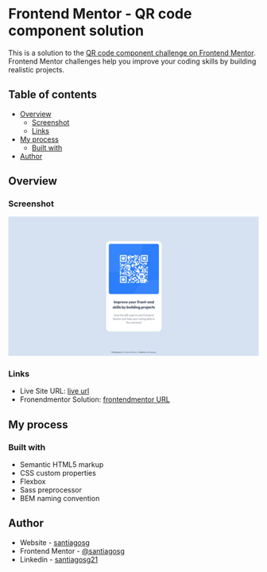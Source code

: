 # Frontend Mentor - QR code component solution

This is a solution to the [QR code component challenge on Frontend Mentor](https://www.frontendmentor.io/challenges/qr-code-component-iux_sIO_H). Frontend Mentor challenges help you improve your coding skills by building realistic projects.

## Table of contents

- [Overview](#overview)
  - [Screenshot](#screenshot)
  - [Links](#links)
- [My process](#my-process)
  - [Built with](#built-with)
- [Author](#author)

## Overview

### Screenshot

![](./images/solution-card-w1440.jpg)

### Links

- Live Site URL: [live url](https://santiagosg.github.io/Frontend-mentor-solutions-newbie/qr-code-component/)
- Fronendmentor Solution: [frontendmentor URL](#)

## My process

### Built with

- Semantic HTML5 markup
- CSS custom properties
- Flexbox
- Sass preprocessor
- BEM naming convention

## Author

- Website - [santiagosg](https://santiagosg.github.io/)
- Frontend Mentor - [@santiagosg](https://www.frontendmentor.io/profile/santiagosg)
- Linkedin - [santiagosg21](https://www.linkedin.com/in/santiagosg21/)
